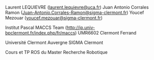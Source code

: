 Laurent LEQUIEVRE (laurent.lequievre@uca.fr)
Juan Antonio Corrales Ramon (Juan-Antonio.Corrales-Ramon@sigma-clermont.fr)
Youcef Mezouar (youcef.mezouar@sigma-clermont.fr)

Institut Pascal
MACCS Team (http://ip.univ-bpclermont.fr/index.php/fr/maccs)
UMR6602 Clermont Ferrand

Université Clermont Auvergne
SIGMA Clermont

Cours et TP ROS du Master Recherche Robotique

